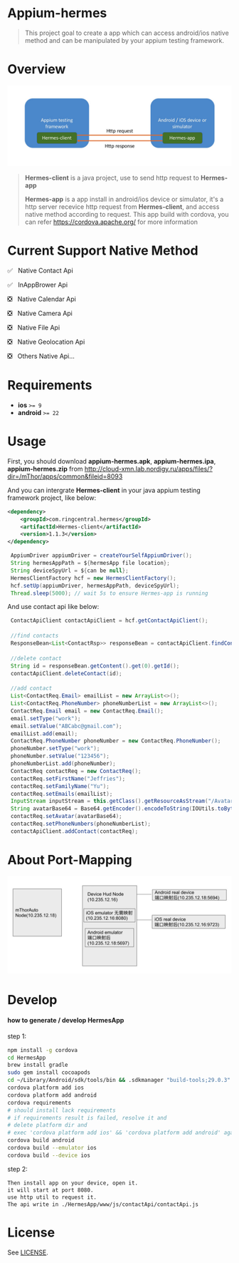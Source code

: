 # Appium-hermes

> This project goal to create a app which can access android/ios native method and can be manipulated by your appium testing framework.

# Overview

![overview](overview.png)

> **Hermes-client** is a java project, use to send http request to **Hermes-app**
> 
> **Hermes-app** is a app install in android/ios device or simulator, it's a http server recevice http request from **Hermes-client**, and access native method according to request. This app build with cordova, you can refer https://cordova.apache.org/ for more information

# Current Support Native Method
✅ &nbsp; Native Contact Api

✅ &nbsp; InAppBrower Api

❎ &nbsp; Native Calendar Api

❎ &nbsp; Native Camera Api

❎ &nbsp; Native File Api

❎ &nbsp; Native Geolocation Api

❎ &nbsp; Others Native Api...

# Requirements
- **ios** `>= 9`
- **android** `>= 22`

# Usage
First, you should download **appium-hermes.apk**, **appium-hermes.ipa**, **appium-hermes.zip** from <http://cloud-xmn.lab.nordigy.ru/apps/files/?dir=/mThor/apps/common&fileid=8093>

And you can intergrate **Hermes-client** in your java appium testing framework project, like below:
```xml
<dependency>
    <groupId>com.ringcentral.hermes</groupId>
    <artifactId>Hermes-client</artifactId>
    <version>1.1.3</version>
</dependency>
```
```java
 AppiumDriver appiumDriver = createYourSelfAppiumDriver();
 String hermesAppPath = ${hermesApp file location};
 String deviceSpyUrl = ${can be null};
 HermesClientFactory hcf = new HermesClientFactory();
 hcf.setUp(appiumDriver, hermesAppPath, deviceSpyUrl);
 Thread.sleep(5000); // wait 5s to ensure Hermes-app is running
```

And use contact api like below:
```java
 ContactApiClient contactApiClient = hcf.getContactApiClient();
 
 //find contacts
 ResponseBean<List<ContactRsp>> responseBean = contactApiClient.findContact();
 
 //delete contact
 String id = responseBean.getContent().get(0).getId();
 contactApiClient.deleteContact(id);
 
 //add contact
 List<ContactReq.Email> emailList = new ArrayList<>();
 List<ContactReq.PhoneNumber> phoneNumberList = new ArrayList<>();
 ContactReq.Email email = new ContactReq.Email();
 email.setType("work");
 email.setValue("ABCabc@gmail.com");
 emailList.add(email);
 ContactReq.PhoneNumber phoneNumber = new ContactReq.PhoneNumber();
 phoneNumber.setType("work");
 phoneNumber.setValue("123456");
 phoneNumberList.add(phoneNumber);
 ContactReq contactReq = new ContactReq();
 contactReq.setFirstName("Jeffries");
 contactReq.setFamilyName("Yu");
 contactReq.setEmails(emailList);
 InputStream inputStream = this.getClass().getResourceAsStream("/Avatar.jpg");
 String avatarBase64 = Base64.getEncoder().encodeToString(IOUtils.toByteArray(inputStream));
 contactReq.setAvatar(avatarBase64); 
 contactReq.setPhoneNumbers(phoneNumberList);
 contactApiClient.addContact(contactReq);
```

# About Port-Mapping
![port-mapping](port-mapping.png)

# Develop

#### how to generate / develop HermesApp

step 1:
```bash
npm install -g cordova
cd HermesApp
brew install gradle
sudo gem install cocoapods
cd ~/Library/Android/sdk/tools/bin && .sdkmanager "build-tools;29.0.3"
cordova platform add ios
cordova platform add android
cordova requirements 
# should install lack requirements
# if requirements result is failed, resolve it and 
# delete platform dir and
# exec 'cordova platform add ios' && 'cordova platform add android' again
cordova build android
cordova build --emulator ios
cordova build --device ios
```

step 2:

```
Then install app on your device, open it.
it will start at port 8080.
use http util to request it.
The api write in ./HermesApp/www/js/contactApi/contactApi.js
```

# License

See [LICENSE](LICENSE).

